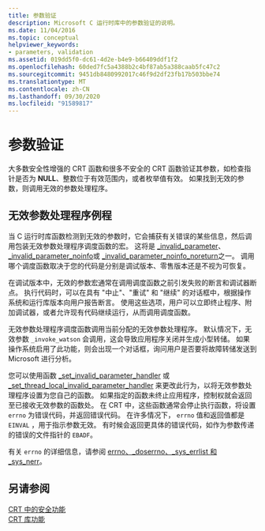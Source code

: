 ```yaml
---
title: 参数验证
description: Microsoft C 运行时库中的参数验证的说明。
ms.date: 11/04/2016
ms.topic: conceptual
helpviewer_keywords:
- parameters, validation
ms.assetid: 019dd5f0-dc61-4d2e-b4e9-b66409ddf1f2
ms.openlocfilehash: 60ded7fc5a4388b2c4bf87ab5a388caab5fc47c2
ms.sourcegitcommit: 9451db8480992017c46f9d2df23fb17b503bbe74
ms.translationtype: MT
ms.contentlocale: zh-CN
ms.lasthandoff: 09/30/2020
ms.locfileid: "91589817"
---
```

# <a name="parameter-validation"></a>参数验证

大多数安全性增强的 CRT 函数和很多不安全的 CRT 函数验证其参数，如检查指针是否为 **NULL**、整数位于有效范围内，或者枚举值有效。 如果找到无效的参数，则调用无效的参数处理程序。

## <a name="invalid-parameter-handler-routine"></a>无效参数处理程序例程

当 C 运行时库函数检测到无效的参数时，它会捕获有关错误的某些信息，然后调用包装无效参数处理程序调度函数的宏。 这将是 [_invalid_parameter](../c-runtime-library/reference/invalid-parameter-functions.md)、 [_invalid_parameter_noinfo](../c-runtime-library/reference/invalid-parameter-functions.md)或 [_invalid_parameter_noinfo_noreturn](../c-runtime-library/reference/invalid-parameter-functions.md)之一。 调用哪个调度函数取决于您的代码是分别是调试版本、零售版本还是不视为可恢复。

在调试版本中，无效的参数宏通常在调用调度函数之前引发失败的断言和调试器断点。 执行代码时，可以在具有 "中止"、"重试" 和 "继续" 的对话框中，根据操作系统和运行库版本向用户报告断言。 使用这些选项，用户可以立即终止程序、附加调试器，或者允许现有代码继续运行，从而调用调度函数。

无效参数处理程序调度函数调用当前分配的无效参数处理程序。 默认情况下，无效参数 `_invoke_watson` 会调用，这会导致应用程序关闭并生成小型转储。 如果操作系统启用了此功能，则会出现一个对话框，询问用户是否要将故障转储发送到 Microsoft 进行分析。

您可以使用函数 [_set_invalid_parameter_handler](../c-runtime-library/reference/set-invalid-parameter-handler-set-thread-local-invalid-parameter-handler.md) 或 [_set_thread_local_invalid_parameter_handler](../c-runtime-library/reference/set-invalid-parameter-handler-set-thread-local-invalid-parameter-handler.md) 来更改此行为，以将无效参数处理程序设置为您自己的函数。 如果指定的函数未终止应用程序，控制权就会返回至已接收无效参数的函数处。 在 CRT 中，这些函数通常会停止执行函数，将设置 `errno` 为错误代码，并返回错误代码。 在许多情况下， `errno` 值和返回值都是 `EINVAL` ，用于指示参数无效。 有时候会返回更具体的错误代码，如作为参数传递的错误的文件指针的 `EBADF`。 

有关 `errno` 的详细信息，请参阅 [errno、_doserrno、_sys_errlist 和 _sys_nerr](../c-runtime-library/errno-doserrno-sys-errlist-and-sys-nerr.md)。

## <a name="see-also"></a>另请参阅

[CRT 中的安全功能](../c-runtime-library/security-features-in-the-crt.md)\
[CRT 库功能](../c-runtime-library/crt-library-features.md)
